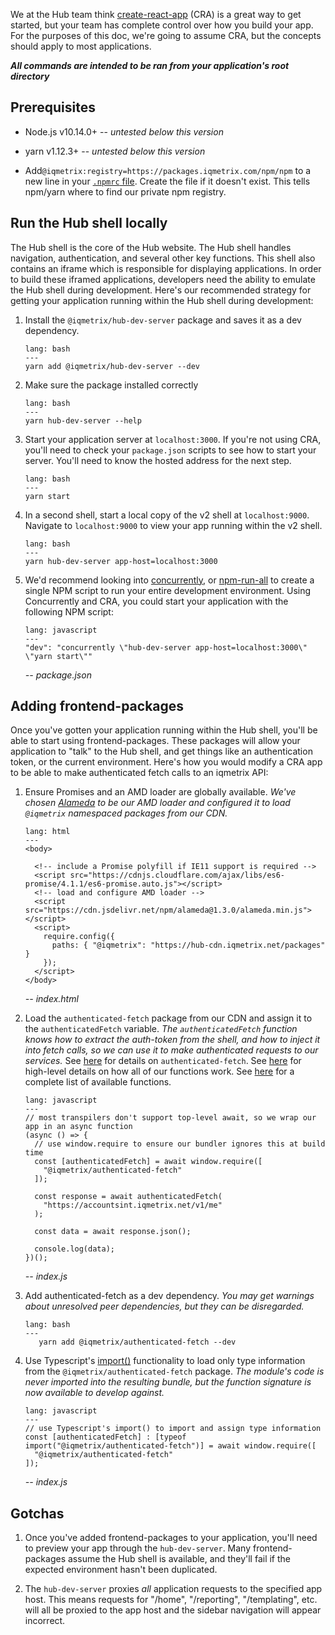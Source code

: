 We at the Hub team think [create-react-app](https://github.com/facebook/create-react-app#creating-an-app) (CRA) is a great way to get started, but your team has complete control over how you build your app. For the purposes of this doc, we're going to assume CRA, but the concepts should apply to most applications.

_**All commands are intended to be ran from your application's root directory**_

## Prerequisites

- Node.js v10.14.0+ -- _untested below this version_

- yarn v1.12.3+ -- _untested below this version_

- Add`@iqmetrix:registry=https://packages.iqmetrix.com/npm/npm` to a new line in your [`.npmrc` file](https://docs.npmjs.com/files/npmrc). Create the file if it doesn't exist. This tells npm/yarn where to find our private npm registry.

## Run the Hub shell locally

The Hub shell is the core of the Hub website. The Hub shell handles navigation, authentication, and several other key functions. This shell also contains an iframe which is responsible for displaying applications. In order to build these iframed applications, developers need the ability to emulate the Hub shell during development. Here's our recommended strategy for getting your application running within the Hub shell during development:

1. Install the `@iqmetrix/hub-dev-server` package and saves it as a dev dependency.

   ```code
   lang: bash
   ---
   yarn add @iqmetrix/hub-dev-server --dev
   ```

2. Make sure the package installed correctly

   ```code
   lang: bash
   ---
   yarn hub-dev-server --help
   ```

3. Start your application server at `localhost:3000`. If you're not using CRA, you'll need to check your `package.json` scripts to see how to start your server. You'll need to know the hosted address for the next step.

   ```code
   lang: bash
   ---
   yarn start
   ```

4. In a second shell, start a local copy of the v2 shell at `localhost:9000`. Navigate to `localhost:9000` to view your app running within the v2 shell.

   ```code
   lang: bash
   ---
   yarn hub-dev-server app-host=localhost:3000
   ```

5. We'd recommend looking into [concurrently](https://www.npmjs.com/package/concurrently#usage), or [npm-run-all](https://github.com/mysticatea/npm-run-all) to create a single NPM script to run your entire development environment. Using Concurrently and CRA, you could start your application with the following NPM script:

   ```code
   lang: javascript
   ---
   "dev": "concurrently \"hub-dev-server app-host=localhost:3000\" \"yarn start\""
   ```

   _-- package.json_

## Adding frontend-packages

Once you've gotten your application running within the Hub shell, you'll be able to start using frontend-packages. These packages will allow your application to "talk" to the Hub shell, and get things like an authentication token, or the current environment. Here's how you would modify a CRA app to be able to make authenticated fetch calls to an iqmetrix API:

1. Ensure Promises and an AMD loader are globally available. _We've chosen [Alameda](https://github.com/requirejs/alameda) to be our AMD loader and configured it to load `@iqmetrix` namespaced packages from our CDN._

   ```code
   lang: html
   ---
   <body>

     <!-- include a Promise polyfill if IE11 support is required -->
     <script src="https://cdnjs.cloudflare.com/ajax/libs/es6-promise/4.1.1/es6-promise.auto.js"></script>
     <!-- load and configure AMD loader -->
     <script src="https://cdn.jsdelivr.net/npm/alameda@1.3.0/alameda.min.js"></script>
     <script>
       require.config({
         paths: { "@iqmetrix": "https://hub-cdn.iqmetrix.net/packages" }
       });
     </script>
   </body>
   ```

   _-- index.html_

2. Load the `authenticated-fetch` package from our CDN and assign it to the `authenticatedFetch` variable. _The `authenticatedFetch` function knows how to extract the auth-token from the shell, and how to inject it into fetch calls, so we can use it to make authenticated requests to our services._
   See [here](../packages/functions/authenticated-fetch/README.md) for details on `authenticated-fetch`.
   See [here](./Functions.md) for high-level details on how all of our functions work.
   See [here](../packages/functions) for a complete list of available functions.

   ```code
   lang: javascript
   ---
   // most transpilers don't support top-level await, so we wrap our app in an async function
   (async () => {
     // use window.require to ensure our bundler ignores this at build time
     const [authenticatedFetch] = await window.require([
       "@iqmetrix/authenticated-fetch"
     ]);

     const response = await authenticatedFetch(
       "https://accountsint.iqmetrix.net/v1/me"
     );

     const data = await response.json();

     console.log(data);
   })();
   ```

   _-- index.js_

3. Add authenticated-fetch as a dev dependency. _You may get warnings about unresolved peer dependencies, but they can be disregarded._

   ```code
   lang: bash
   ---
      yarn add @iqmetrix/authenticated-fetch --dev
   ```

4. Use Typescript's [import()](https://davidea.st/articles/typescript-2-9-import-types) functionality to load only type information from the `@iqmetrix/authenticated-fetch` package. _The module's code is never imported into the resulting bundle, but the function signature is now available to develop against._

   ```code
   lang: javascript
   ---
   // use Typescript's import() to import and assign type information
   const [authenticatedFetch] : [typeof import("@iqmetrix/authenticated-fetch")] = await window.require([
     "@iqmetrix/authenticated-fetch"
   ]);
   ```

   _-- index.js_

## Gotchas

1. Once you've added frontend-packages to your application, you'll need to preview your app through the `hub-dev-server`. Many frontend-packages assume the Hub shell is available, and they'll fail if the expected environment hasn't been duplicated.

2. The `hub-dev-server` proxies _all_ application requests to the specified app host. This means requests for "/home", "/reporting", "/templating", etc. will all be proxied to the app host and the sidebar navigation will appear incorrect.
